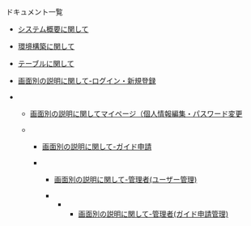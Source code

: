 ドキュメント一覧

- [システム概要に関して](https://docs.google.com/spreadsheets/d/1MgVGu0XAIh_czL9mOhbBILRiebY4XR3VB6mi06yXXsA/edit?gid=1219998734#gid=1219998734)

- [環境構築に関して](https://docs.google.com/spreadsheets/d/1MgVGu0XAIh_czL9mOhbBILRiebY4XR3VB6mi06yXXsA/edit?gid=2041007164#gid=2041007164)
  
- [テーブルに関して](https://docs.google.com/spreadsheets/d/1MgVGu0XAIh_czL9mOhbBILRiebY4XR3VB6mi06yXXsA/edit?gid=634824533#gid=634824533)

- [画面別の説明に関して-ログイン・新規登録](https://docs.google.com/spreadsheets/d/1MgVGu0XAIh_czL9mOhbBILRiebY4XR3VB6mi06yXXsA/edit?gid=300088807#gid=300088807)

- - [画面別の説明に関してマイページ（個人情報編集・パスワード変更](https://docs.google.com/spreadsheets/d/1MgVGu0XAIh_czL9mOhbBILRiebY4XR3VB6mi06yXXsA/edit?gid=1263687612#gid=1263687612)
 
  - - [画面別の説明に関して-ガイド申請](https://docs.google.com/spreadsheets/d/1MgVGu0XAIh_czL9mOhbBILRiebY4XR3VB6mi06yXXsA/edit?gid=673439643#gid=673439643)
   
    - - [画面別の説明に関して-管理者(ユーザー管理)](https://docs.google.com/spreadsheets/d/1MgVGu0XAIh_czL9mOhbBILRiebY4XR3VB6mi06yXXsA/edit?gid=590606926#gid=590606926)
        
      - - - [画面別の説明に関して-管理者(ガイド申請管理)](https://docs.google.com/spreadsheets/d/1MgVGu0XAIh_czL9mOhbBILRiebY4XR3VB6mi06yXXsA/edit?gid=1942799143#gid=1942799143)


